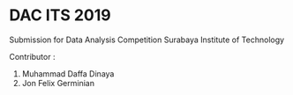 # DAC ITS 2019

Submission for Data Analysis Competition Surabaya Institute of Technology

Contributor :
1. Muhammad Daffa Dinaya
2. Jon Felix Germinian

